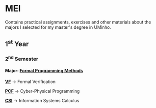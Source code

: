 # MEI 

Contains practical assignments, exercises and other materials about the majors I selected for my master's degree in UMinho.

## 1<sup>st</sup> Year

### 2<sup>nd</sup> Semester

#### Major: [Formal Programming Methods](MFP)

[**VF**](MFP/VF) -> Formal Verification 

[**PCF**](MFP/PCF) -> Cyber-Physical Programming

[**CSI**](MFP/CSI) -> Information Systems Calculus

